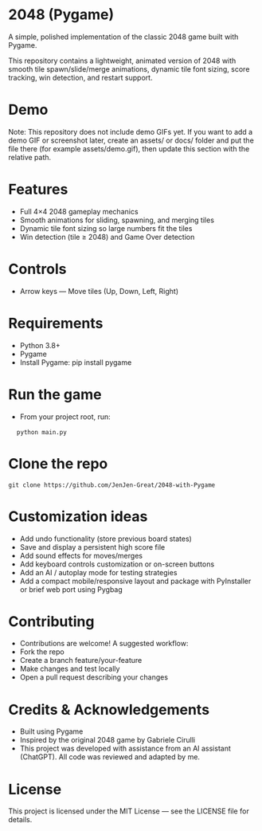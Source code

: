 # 2048 (Pygame)

A simple, polished implementation of the classic 2048 game built with Pygame.

This repository contains a lightweight, animated version of 2048 with smooth tile spawn/slide/merge animations, dynamic tile font sizing, score tracking, win detection, and restart support.

# Demo
Note: This repository does not include demo GIFs yet. If you want to add a demo GIF or screenshot later, create an assets/ or docs/ folder and put the file there (for example assets/demo.gif), then update this section with the relative path.

# Features
- Full 4×4 2048 gameplay mechanics
- Smooth animations for sliding, spawning, and merging tiles
- Dynamic tile font sizing so large numbers fit the tiles
- Win detection (tile ≥ 2048) and Game Over detection

# Controls
- Arrow keys — Move tiles (Up, Down, Left, Right)

# Requirements
- Python 3.8+
- Pygame
- Install Pygame:
pip install pygame

# Run the game
- From your project root, run:
<pre>
  <code>python main.py</code>
</pre>

# Clone the repo
<pre>
<code>git clone https://github.com/JenJen-Great/2048-with-Pygame</code>
</pre>

# Customization ideas
- Add undo functionality (store previous board states)
- Save and display a persistent high score file
- Add sound effects for moves/merges
- Add keyboard controls customization or on-screen buttons
- Add an AI / autoplay mode for testing strategies
- Add a compact mobile/responsive layout and package with PyInstaller or brief web port using Pygbag


# Contributing
- Contributions are welcome! A suggested workflow:
- Fork the repo
- Create a branch feature/your-feature
- Make changes and test locally
- Open a pull request describing your changes

# Credits & Acknowledgements
- Built using Pygame
- Inspired by the original 2048 game by Gabriele Cirulli
- This project was developed with assistance from an AI assistant (ChatGPT). All code was reviewed and adapted by me.

# License 
This project is licensed under the MIT License — see the LICENSE file for details.


